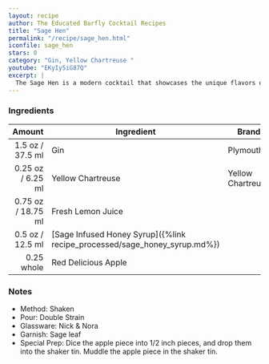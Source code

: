 ```yaml
---
layout: recipe
author: The Educated Barfly Cocktail Recipes
title: "Sage Hen"
permalink: "/recipe/sage_hen.html"
iconfile: sage_hen
stars: 0
category: "Gin, Yellow Chartreuse "
youtube: "EKyIy5iG87Q"
excerpt: |
  The Sage Hen is a modern cocktail that showcases the unique flavors of sage and honey.
---
```


### Ingredients

|     Amount | Ingredient                                                      | Brand             |
| ---------: | --------------------------------------------------------------- | ----------------- |
|     1.5 oz / 37.5 ml | Gin                                                             | Plymouth          |
|    0.25 oz / 6.25 ml | Yellow Chartreuse                                               | Yellow Chartreuse |
|    0.75 oz / 18.75 ml | Fresh Lemon Juice                                               |
|     0.5 oz / 12.5 ml | [Sage Infused Honey Syrup]({%link recipe_processed/sage_honey_syrup.md%}) |
| 0.25 whole | Red Delicious Apple                                             |

### Notes

- Method: Shaken
- Pour: Double Strain
- Glassware: Nick & Nora
- Garnish: Sage leaf
- Special Prep: Dice the apple piece into 1/2 inch pieces, and drop them into the shaker tin. Muddle the apple piece in the shaker tin.
